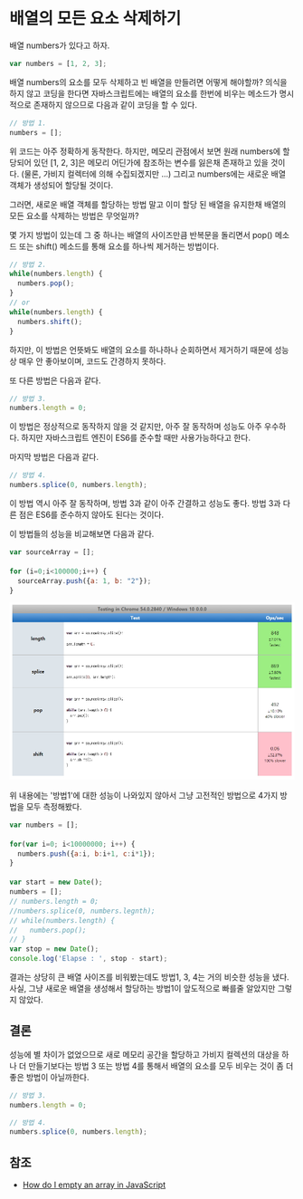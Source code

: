 # 배열의 모든 요소 삭제하기

배열 numbers가 있다고 하자.

```javascript
var numbers = [1, 2, 3];
```

배열 numbers의 요소를 모두 삭제하고 빈 배열을 만들려면 어떻게 해야할까? 의식을 하지 않고 코딩을 한다면 자바스크립트에는 배열의 요소를 한번에 비우는 메소드가 명시적으로 존재하지 않으므로 다음과 같이 코딩을 할 수 있다.

```javascript
// 방법 1.
numbers = [];
```

위 코드는 아주 정확하게 동작한다. 하지만, 메모리 관점에서 보면 원래 numbers에 할당되어 있던 [1, 2, 3]은 메모리 어딘가에 참조하는 변수를 잃은채 존재하고 있을 것이다. (물론, 가비지 컬렉터에 의해 수집되겠지만 ...) 그리고 numbers에는 새로운 배열 객체가 생성되어 할당될 것이다.

그러면, 새로운 배열 객체를 할당하는 방법 말고 이미 할당 된 배열을 유지한채 배열의 모든 요소를 삭제하는 방법은 무엇일까?

몇 가지 방법이 있는데 그 중 하나는 배열의 사이즈만큼 반복문을 돌리면서 pop() 메소드 또는 shift() 메소드를 통해 요소를 하나씩 제거하는 방법이다.

```javascript
// 방법 2.
while(numbers.length) {
  numbers.pop();
}
// or
while(numbers.length) {
  numbers.shift();
}
```
하지만, 이 방법은 언뜻봐도 배열의 요소를 하나하나 순회하면서 제거하기 때문에 성능상 매우 안 좋아보이며, 코드도 간경하지 못하다.

또 다른 방법은 다음과 같다.

```javascript
// 방법 3.
numbers.length = 0;
```

이 방법은 정상적으로 동작하지 않을 것 같지만, 아주 잘 동작하며 성능도 아주 우수하다. 하지만 자바스크립트 엔진이 ES6를 준수할 때만 사용가능하다고 한다.

마지막 방법은 다음과 같다.

```javascript
// 방법 4.
numbers.splice(0, numbers.length);
```

이 방법 역시 아주 잘 동작하며, 방법 3과 같이 아주 간결하고 성능도 좋다. 방법 3과 다른 점은 ES6를 준수하지 않아도 된다는 것이다.

이 방법들의 성능을 비교해보면 다음과 같다.

```javascript
var sourceArray = [];

for (i=0;i<100000;i++) {
  sourceArray.push({a: 1, b: "2"});
}
```

![성능](performance.jpg)

위 내용에는 '방법1'에 대한 성능이 나와있지 않아서 그냥 고전적인 방법으로 4가지 방법을 모두 측정해봤다.

```javascript
var numbers = [];

for(var i=0; i<10000000; i++) {
  numbers.push({a:i, b:i+1, c:i*1});
}

var start = new Date();
numbers = [];
// numbers.length = 0;
//numbers.splice(0, numbers.legnth);
// while(numbers.length) {
//   numbers.pop();
// }
var stop = new Date();
console.log('Elapse : ', stop - start);
```

결과는 상당히 큰 배열 사이즈를 비워봤는데도 방법1, 3, 4는 거의 비슷한 성능을 냈다. 사실, 그냥 새로운 배열을 생성해서 할당하는 방법1이 앞도적으로 빠를줄 알았지만 그렇지 않았다.

## 결론

성능에 별 차이가 없었으므로 새로 메모리 공간을 할당하고 가비지 컬렉션의 대상을 하나 더 만들기보다는 방법 3 또는 방법 4를 통해서 배열의 요소를 모두 비우는 것이 좀 더 좋은 방법이 아닐까한다.

```javascript
// 방법 3.
numbers.length = 0;
```
```javascript
// 방법 4.
numbers.splice(0, numbers.length);
```

## 참조

* [How do I empty an array in JavaScript](http://stackoverflow.com/questions/1232040/how-do-i-empty-an-array-in-javascript)
